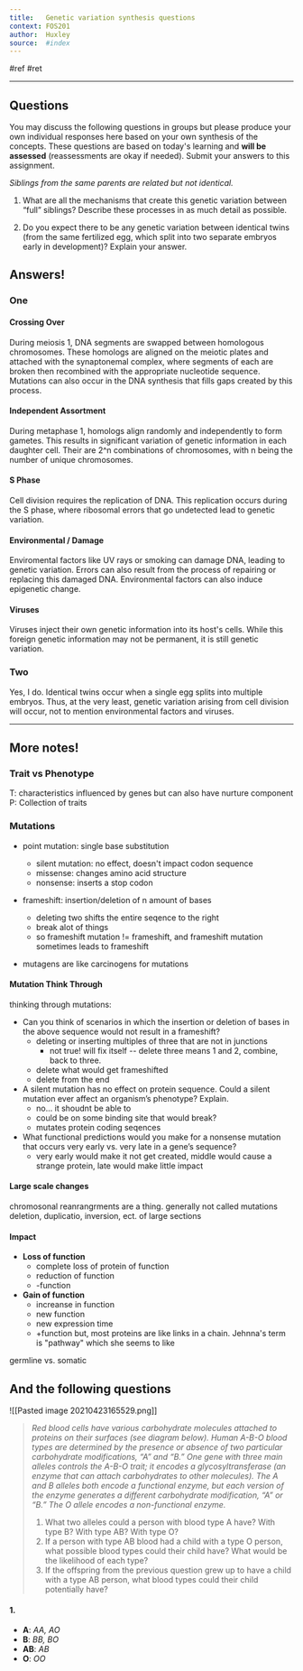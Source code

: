 ```yaml
---
title:   Genetic variation synthesis questions
context: FOS201
author:  Huxley
source:  #index
---
```


#ref #ret 

---

## Questions
You may discuss the following questions in groups but please produce your own individual responses here based on your own synthesis of the concepts. These questions are based on today's learning and **will be assessed** (reassessments are okay if needed). Submit your answers to this assignment. 

_Siblings from the same parents are related but not identical._

1) What are all the mechanisms that create this genetic variation between “full” siblings? Describe these processes in as much detail as possible.

2) Do you expect there to be any genetic variation between identical twins (from the same fertilized egg, which split into two separate embryos early in development)? Explain your answer.


## Answers!

### One


#### Crossing Over
During meiosis 1, DNA segments are swapped between homologous chromosomes. These homologs are aligned on the meiotic plates and attached with the synaptonemal complex, where segments of each are broken then recombined with the appropriate nucleotide sequence. Mutations can also occur in the DNA synthesis that fills gaps created by this process. 

#### Independent Assortment 
During metaphase 1, homologs align randomly and independently to form gametes. This results in significant variation of genetic information in each daughter cell. Their are 2^n combinations of chromosomes, with n being the number of unique chromosomes. 

#### S Phase
Cell division requires the replication of DNA. This replication occurs during the S phase, where ribosomal errors that go undetected lead to genetic variation. 

#### Environmental / Damage
Enviromental factors like UV rays or smoking can damage DNA, leading to genetic variation. Errors can also result from the process of repairing or replacing this damaged DNA. Environmental factors can also induce epigenetic change.

#### Viruses
Viruses inject their own genetic information into its host's cells. While this foreign genetic information may not be permanent, it is still genetic variation.


### Two
Yes, I do. Identical twins occur when a single egg splits into multiple embryos. Thus, at the very least, genetic variation arising from cell division will occur, not to mention environmental factors and viruses.

---

## More notes!

### Trait vs Phenotype
T: characteristics influenced by genes but can also have nurture component
P: Collection of traits

### Mutations 
- point mutation: single base substitution
	- silent mutation: no effect, doesn't impact codon sequence
	- missense: changes amino acid structure
	- nonsense: inserts a stop codon 
	
- frameshift: insertion/deletion of n amount of bases
	- deleting two shifts the entire seqence to the right
	- break alot of things
	- so frameshift mutation != frameshift, and frameshift mutation sometimes leads to frameshift
	
- mutagens are like carcinogens for mutations


#### Mutation Think Through
thinking through mutations:
-   Can you think of scenarios in which the insertion or deletion of bases in the above sequence would not result in a frameshift?
	- deleting or inserting multiples of three that are not in junctions
		- not true! will fix itself -- delete three means 1 and 2, combine, back to three. 
	- delete what would get frameshifted
	- delete from the end 
-   A silent mutation has no effect on protein sequence. Could a silent mutation ever affect an organism’s phenotype? Explain.
	-   no... it shoudnt be able to
	- could be on some binding site that would break? 
	- mutates protein coding seqences
-   What functional predictions would you make for a nonsense mutation that occurs very early vs. very late in a gene’s sequence?
	- very early would make it not get created, middle would cause a strange protein, late would make little impact
    
#### Large scale changes
chromosonal reanrangrments are a thing. generally not called mutations 
deletion, duplicatio, inversion, ect. of large sections

#### Impact
- **Loss of function**
	- complete loss of protein of function 
	- reduction of function 
	- -function 
- **Gain of function**
	- increanse in function
	- new function
	- new expression time 
	- +function 
but, most proteins are like links in a chain. Jehnna's term is "pathway" which she seems to like

germline vs. somatic

## And the following questions

\![[Pasted image 20210423165529.png]]

> _Red blood cells have various carbohydrate molecules attached to proteins on their surfaces (see diagram below). Human A-B-O blood types are determined by the presence or absence of two particular carbohydrate modifications, “A” and “B.”_ 
_One gene with three main alleles controls the A-B-O trait; it encodes a glycosyltransferase (an enzyme that can attach carbohydrates to other molecules). The A and B alleles both encode a functional enzyme, but each version of the enzyme generates a different carbohydrate modification, “A” or “B.” The O allele encodes a non-functional enzyme._  
>	1.  What two alleles could a person with blood type A have? With type B? With type AB? With type O?
>	2.  If a person with type AB blood had a child with a type O person, what possible blood types could their child have? What would be the likelihood of each type?
>	3.  If the offspring from the previous question grew up to have a child with a type AB person, what blood types could their child potentially have?

#### 1. 
- **A**: *AA, AO*
- **B**: *BB, BO*
- **AB**: *AB*
- **O**: *OO*















